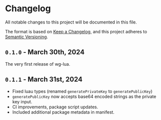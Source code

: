 <!-- markdownlint-disable MD023 -->
<!-- markdownlint-disable MD033 -->

# Changelog

All notable changes to this project will be documented in this file.

The format is based on [Keep a Changelog](https://keepachangelog.com/en/1.0.0/),
and this project adheres to [Semantic Versioning](https://semver.org/spec/v2.0.0.html).

## `0.1.0` - March 30th, 2024

The very first release of wg-lua.

## `0.1.1` - March 31st, 2024

-    Fixed luau types (renamed `generatePrivateKey` to `generatePublicKey`)
-    `generatePublicKey` now accepts base64 encoded strings as the private key input.
-    CI improvements, package script updates.
-    Included additional package metadata in manifest.
